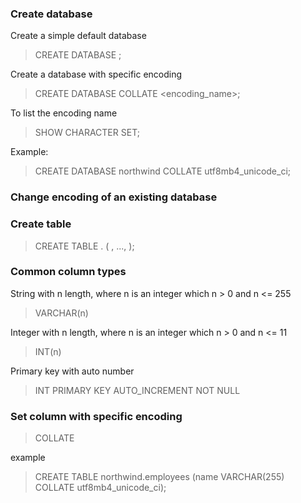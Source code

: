 ### Create database

Create a simple default database
> CREATE DATABASE <db-name>;

Create a database with specific encoding
> CREATE DATABASE <db-name> COLLATE <encoding_name>;

To list the encoding name
> SHOW CHARACTER SET;

Example:
> CREATE DATABASE northwind COLLATE utf8mb4_unicode_ci;

### Change encoding of an existing database

### Create table
> CREATE TABLE <db-name>.<table-name> (<column-1> <column-type-1>, ..., <column-n> <column-type-n>);

### Common column types

String with n length, where n is an integer which n > 0 and n <= 255
> VARCHAR(n)

Integer with n length, where n is an integer which n > 0 and n <= 11
> INT(n)

Primary key with auto number
> INT PRIMARY KEY AUTO_INCREMENT NOT NULL

### Set column with specific encoding
> <column-type> COLLATE <encoding-name>

example
> CREATE TABLE northwind.employees (name VARCHAR(255) COLLATE utf8mb4_unicode_ci);

